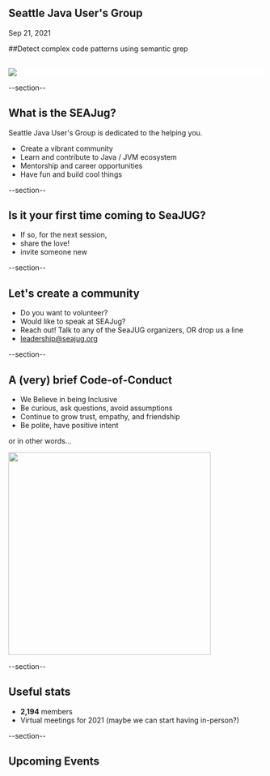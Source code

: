 ## Seattle Java User's Group

Sep 21, 2021

##Detect complex code patterns using semantic grep




<div style="background-color: white; margin-top: 30px;">
	<img src="images/seajug.png" style="border: none; box-shadow: none;"/>
</div>

--section--
## What is the SEAJug?
Seattle Java User's Group is dedicated to the helping you.

* Create a vibrant community 
* Learn and contribute to Java / JVM ecosystem
* Mentorship and career opportunities
* Have fun and build cool things

--section--
## Is it your first time coming to SeaJUG?

 * If so, for the next session, 
 * share the love! 
 * invite someone new

--section--
## Let's create a community
 * Do you want to volunteer?
 * Would like to speak at SEAJug?
 * Reach out! Talk to any of the SeaJUG organizers, OR drop us a line 
 * leadership@seajug.org

--section--
## A (very) brief Code-of-Conduct

* We Believe in being Inclusive
* Be curious, ask questions, avoid assumptions
* Continue to grow trust, empathy, and friendship
* Be polite, have positive intent

or in other words...
<div >
    <img height=400px src="images/nice.jpg" />
</div>



--section--


## Useful stats

* **2,194** members 
* Virtual meetings for 2021 (maybe we can start having in-person?)

--section--

## Upcoming Events
